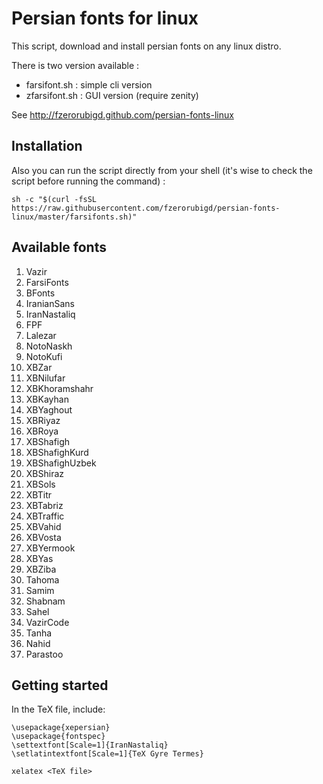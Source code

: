 Persian fonts for linux
=======================

This script, download and install persian fonts on any linux distro.

There is two version available :

   - farsifont.sh : simple cli version
   - zfarsifont.sh : GUI version (require zenity)

See http://fzerorubigd.github.com/persian-fonts-linux

## Installation 

Also you can run the script directly from your shell (it's wise to check the script before running the command) :

```shell
sh -c "$(curl -fsSL https://raw.githubusercontent.com/fzerorubigd/persian-fonts-linux/master/farsifonts.sh)"
```

## Available fonts

1) Vazir
2) FarsiFonts
3) BFonts
4) IranianSans
5) IranNastaliq
6) FPF
7) Lalezar
8) NotoNaskh
9) NotoKufi
10) XBZar
11) XBNilufar
12) XBKhoramshahr
13) XBKayhan
14) XBYaghout
15) XBRiyaz
16) XBRoya
17) XBShafigh
18) XBShafighKurd
19) XBShafighUzbek
20) XBShiraz
21) XBSols
22) XBTitr
23) XBTabriz
24) XBTraffic
25) XBVahid
26) XBVosta
27) XBYermook
28) XBYas
29) XBZiba
30) Tahoma
31) Samim
32) Shabnam
33) Sahel
34) VazirCode
35) Tanha
36) Nahid
37) Parastoo

## Getting started

In the TeX file, include:

```
\usepackage{xepersian}
\usepackage{fontspec}
\settextfont[Scale=1]{IranNastaliq}
\setlatintextfont[Scale=1]{TeX Gyre Termes}
```

```
xelatex <TeX file>
```
